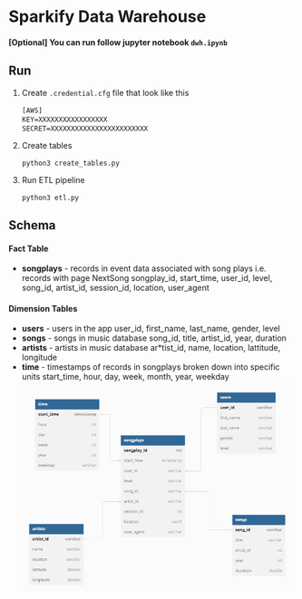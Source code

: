 # Sparkify Data Warehouse

#### [Optional] You can run follow jupyter notebook `dwh.ipynb`
## Run
1. Create `.credential.cfg` file that look like this
    ```
    [AWS]
    KEY=XXXXXXXXXXXXXXXXX
    SECRET=XXXXXXXXXXXXXXXXXXXXXXXX
    ```
2. Create tables
   ```
   python3 create_tables.py
   ```
3. Run ETL pipeline
   ```
   python3 etl.py
   ```

## Schema
#### Fact Table
- **songplays** - records in event data associated with song plays i.e. records with page NextSong
songplay_id, start_time, user_id, level, song_id, artist_id, session_id, location, user_agent
#### Dimension Tables
- **users** - users in the app
user_id, first_name, last_name, gender, level
- **songs** - songs in music database
song_id, title, artist_id, year, duration
- **artists** - artists in music database
ar*tist_id, name, location, lattitude, longitude
- **time** - timestamps of records in songplays broken down into specific units
start_time, hour, day, week, month, year, weekday
![schema](star-schema.png)

<!-- ## Analytical Goals
The goals of this datawarehouse is to analyze relationship of user's gender and song, artist.

1. Which gender listened to the music from the given song title the most?
2. Which gender listened to the music from the given artist name the most? -->
